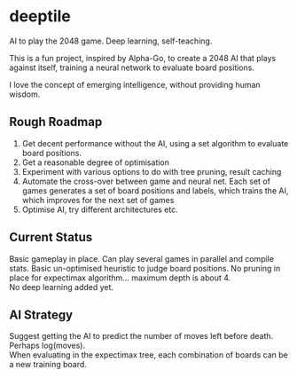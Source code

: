 # deeptile
AI to play the 2048 game. Deep learning, self-teaching. 

This is a fun project, inspired by Alpha-Go, to create a 2048 AI that plays against itself, training a neural network to evaluate board positions.

I love the concept of emerging intelligence, without providing human wisdom.

## Rough Roadmap

1. Get decent performance without the AI, using a set algorithm to evaluate board positions.
1. Get a reasonable degree of optimisation
1. Experiment with various options to do with tree pruning, result caching
1. Automate the cross-over between game and neural net. Each set of games generates a set of board positions and labels, which trains the AI, which improves for the next set of games
1. Optimise AI, try different architectures etc.

## Current Status
Basic gameplay in place. Can play several games in parallel and compile stats. Basic un-optimised heuristic to judge board positions. No pruning in place for expectimax algorithm... maximum depth is about 4.  
No deep learning added yet.

## AI Strategy

Suggest getting the AI to predict the number of moves left before death. Perhaps log(moves).  
When evaluating in the expectimax tree, each combination of boards can be a new training board.
